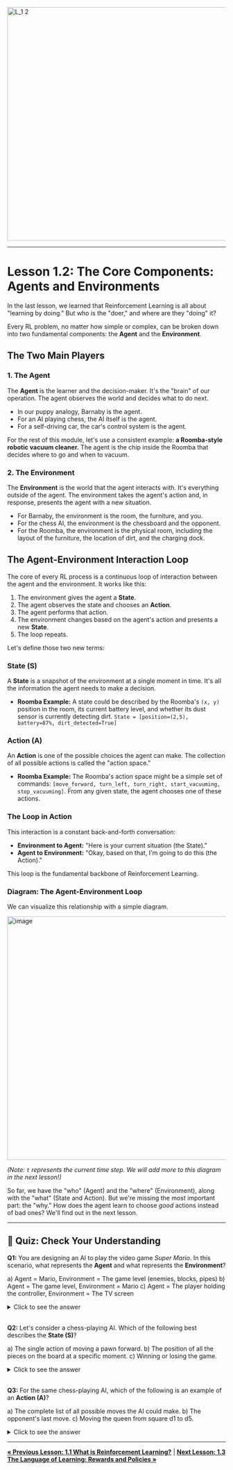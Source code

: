 <img width="1024" height="538" alt="L_1 2" src="https://github.com/user-attachments/assets/9fd74a4c-8862-4907-8b83-cf0d0ee5c046" />


---

# Lesson 1.2: The Core Components: Agents and Environments

In the last lesson, we learned that Reinforcement Learning is all about "learning by doing." But who is the "doer," and where are they "doing" it?

Every RL problem, no matter how simple or complex, can be broken down into two fundamental components: the **Agent** and the **Environment**.

## The Two Main Players

### 1. The Agent
The **Agent** is the learner and the decision-maker. It's the "brain" of our operation. The agent observes the world and decides what to do next.

*   In our puppy analogy, Barnaby is the agent.
*   For an AI playing chess, the AI itself is the agent.
*   For a self-driving car, the car's control system is the agent.

For the rest of this module, let's use a consistent example: **a Roomba-style robotic vacuum cleaner.** The agent is the chip inside the Roomba that decides where to go and when to vacuum.

### 2. The Environment
The **Environment** is the world that the agent interacts with. It's everything outside of the agent. The environment takes the agent's action and, in response, presents the agent with a new situation.

*   For Barnaby, the environment is the room, the furniture, and you.
*   For the chess AI, the environment is the chessboard and the opponent.
*   For the Roomba, the environment is the physical room, including the layout of the furniture, the location of dirt, and the charging dock.

## The Agent-Environment Interaction Loop

The core of every RL process is a continuous loop of interaction between the agent and the environment. It works like this:

1.  The environment gives the agent a **State**.
2.  The agent observes the state and chooses an **Action**.
3.  The agent performs that action.
4.  The environment changes based on the agent's action and presents a new **State**.
5.  The loop repeats.

Let's define those two new terms:

### State (S)
A **State** is a snapshot of the environment at a single moment in time. It's all the information the agent needs to make a decision.

*   **Roomba Example:** A state could be described by the Roomba's `(x, y)` position in the room, its current battery level, and whether its dust sensor is currently detecting dirt. `State = [position=(2,5), battery=87%, dirt_detected=True]`

### Action (A)
An **Action** is one of the possible choices the agent can make. The collection of all possible actions is called the "action space."

*   **Roomba Example:** The Roomba's action space might be a simple set of commands: `[move_forward, turn_left, turn_right, start_vacuuming, stop_vacuuming]`. From any given state, the agent chooses one of these actions.

### The Loop in Action

This interaction is a constant back-and-forth conversation:

*   **Environment to Agent:** "Here is your current situation (the State)."
*   **Agent to Environment:** "Okay, based on that, I'm going to do this (the Action)."

This loop is the fundamental backbone of Reinforcement Learning.

### Diagram: The Agent-Environment Loop

We can visualize this relationship with a simple diagram.

<img width="675" height="561" alt="image" src="https://github.com/user-attachments/assets/afb83cd9-e8b8-4c5f-b9bf-7247ecfe66bc" />


*(Note: `t` represents the current time step. We will add more to this diagram in the next lesson!)*

So far, we have the "who" (Agent) and the "where" (Environment), along with the "what" (State and Action). But we're missing the most important part: the "why." How does the agent learn to choose *good* actions instead of bad ones? We'll find out in the next lesson.

---

## 📝 Quiz: Check Your Understanding

**Q1:** You are designing an AI to play the video game *Super Mario*. In this scenario, what represents the **Agent** and what represents the **Environment**?

a) Agent = Mario, Environment = The game level (enemies, blocks, pipes)
b) Agent = The game level, Environment = Mario
c) Agent = The player holding the controller, Environment = The TV screen

<details>
  <summary>Click to see the answer</summary>
  
  **Answer: a) Agent = Mario, Environment = The game level (enemies, blocks, pipes)**
  
  *Explanation:* The agent is the entity making decisions. In the game, Mario is the character that our AI would control. The environment is everything Mario interacts with: the level layout, Goombas, Koopas, and power-ups.
</details>

<br>

**Q2:** Let's consider a chess-playing AI. Which of the following best describes the **State (S)**?

a) The single action of moving a pawn forward.
b) The position of all the pieces on the board at a specific moment.
c) Winning or losing the game.

<details>
  <summary>Click to see the answer</summary>
  
  **Answer: b) The position of all the pieces on the board at a specific moment.**

  *Explanation:* The state is a complete snapshot of the environment needed to make a decision. In chess, the full layout of the board is the state. An action is a move (like moving a pawn), and winning/losing is an outcome, which is related to the rewards we will discuss next.
</details>

<br>

**Q3:** For the same chess-playing AI, which of the following is an example of an **Action (A)**?

a) The complete list of all possible moves the AI could make.
b) The opponent's last move.
c) Moving the queen from square d1 to d5.

<details>
  <summary>Click to see the answer</summary>
  
  **Answer: c) Moving the queen from square d1 to d5.**

  *Explanation:* An action is a specific choice the agent makes. The list of all possible moves is the "action space," but a single action is just one of those moves. The opponent's move is part of what changes the environment, leading to a new state for our agent.
</details>

---

[**&laquo; Previous Lesson: 1.1 What is Reinforcement Learning?**](Lesson_1.1.md) | [**Next Lesson: 1.3 The Language of Learning: Rewards and Policies &raquo;**](Lesson_1.3.md)
```
